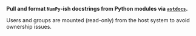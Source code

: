 **Pull and format `NumPy`-ish docstrings from Python modules via
[`astdocs`](https://github.com/carnarez/astdocs).**

Users and groups are mounted (read-only) from the host system to avoid ownership issues.
